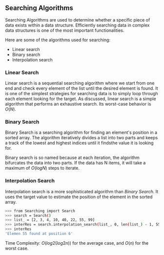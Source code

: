 ## Searching Algorithms

Searching Algorithms are used to determine whether a specific piece of data exists within a data structure. Efficiently searching data in complex data structures is one of the most important functionalities.

Here are some of the algorithms used for searching:

* Linear search
* Binary search
* Interpolation search

### Linear Search
Linear search is a sequential searching algorithm where we start from one end and check every element of the list until the desired element is found. It is one of the simplest strategies for searching data is to simply loop through each element looking for the target.
As discussed, linear search is a simple algorithm that performs an exhaustive search. Its worst-case behavior is $O(N)$.

### Binary Search
Binary Search is a searching algorithm for finding an element's position in a sorted array. The algorithm iteratively
divides a list into two parts and keeps a track of the lowest and highest indices until it findsthe value it is looking for.

Binary search is so named because at each iteration, the algorithm bifurcates the data into two parts. If the data has N items, it will take a maximum of $O(logN)$ steps to iterate.

### Interpolation Search
Interpolation search is a more sophisticated algorithm than *Binary Search*. It uses the target value to estimate the position
of the element in the sorted array.

```sh
>>> from Searching import Search
>>> search = Search()
>>> list_ = [2, 3, 4, 10, 40, 22, 55, 99]
>>> interRes = search.interpolation_search(list_, 0, len(list_) - 1, 55)
>>> interRes
'Elemen 55 found at position 6'
```

Time Complexity: $O(log2(log2 n))$ for the average case, and $O(n)$ for the worst case.

